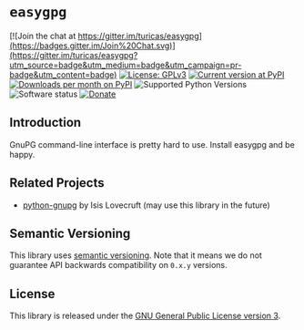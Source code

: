 # `easygpg`

[![Join the chat at https://gitter.im/turicas/easygpg](https://badges.gitter.im/Join%20Chat.svg)](https://gitter.im/turicas/easygpg?utm_source=badge&utm_medium=badge&utm_campaign=pr-badge&utm_content=badge)
[![License: GPLv3](https://img.shields.io/pypi/l/easygpg.svg)](https://github.com/turicas/easygpg/blob/develop/LICENSE)
[![Current version at PyPI](https://img.shields.io/pypi/v/easygpg.svg)](https://pypi.python.org/pypi/easygpg)
[![Downloads per month on PyPI](https://img.shields.io/pypi/dm/easygpg.svg)](https://pypi.python.org/pypi/easygpg)
![Supported Python Versions](https://img.shields.io/pypi/pyversions/easygpg.svg)
![Software status](https://img.shields.io/pypi/status/easygpg.svg)
[![Donate](https://img.shields.io/gratipay/turicas.svg?style=social&label=Donate)](https://www.gratipay.com/turicas)


## Introduction

GnuPG command-line interface is pretty hard to use. Install easygpg and be
happy.


## Related Projects

- [python-gnupg](https://github.com/isislovecruft/python-gnupg) by Isis
  Lovecruft (may use this library in the future)

## Semantic Versioning

This library uses [semantic versioning](http://semver.org). Note that it means
we do not guarantee API backwards compatibility on `0.x.y` versions.


## License

This library is released under the [GNU General Public License version
3](http://www.gnu.org/licenses/gpl-3.0.html).
